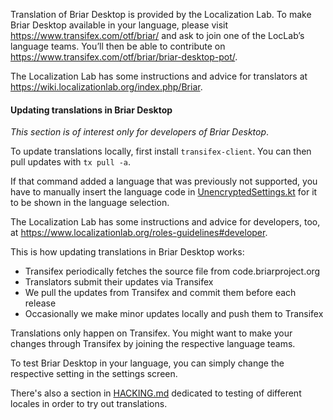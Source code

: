 Translation of Briar Desktop is provided by the Localization Lab. To make
Briar Desktop available in your language, please visit
https://www.transifex.com/otf/briar/ and ask to join one of the LocLab’s
language teams. You’ll then be able to contribute on
https://www.transifex.com/otf/briar/briar-desktop-pot/.

The Localization Lab has some instructions and advice for
translators at https://wiki.localizationlab.org/index.php/Briar.

#### Updating translations in Briar Desktop

_This section is of interest only for developers of Briar Desktop_.

To update translations locally, first install `transifex-client`. You can then pull updates with `tx pull -a`.

If that command added a language that was previously not supported,
you have to manually insert the language code
in [UnencryptedSettings.kt](./briar-desktop/src/main/kotlin/org/briarproject/briar/desktop/settings/UnencryptedSettings.kt)
for it to be shown in the language selection.

The Localization Lab has some instructions and advice for
developers, too, at https://www.localizationlab.org/roles-guidelines#developer.

This is how updating translations in Briar Desktop works:

* Transifex periodically fetches the source file from code.briarproject.org
* Translators submit their updates via Transifex
* We pull the updates from Transifex and commit them before each release
* Occasionally we make minor updates locally and push them to Transifex

Translations only happen on Transifex.
You might want to make your changes through Transifex by joining the respective language teams.

To test Briar Desktop in your language,
you can simply change the respective setting in the settings screen.

There's also a section in [HACKING.md](./HACKING.md#testing-different-locales)
dedicated to testing of different locales in order to try out translations.

